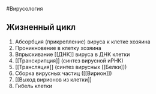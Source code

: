 #Вирусология 
## Жизненный цикл
1. Абсорбция (прикрепление) вируса к клетке хозяина
2. Проникновение в клетку хозяина 
3. Впрыскивание [[ДНК]] вируса в ДНК клетки
4. [[Транскрипция]] (синтез вирусной иРНК)
5. [[Трансляция]] (синтез вирусных [[Белки]])
6. Сборка вирусных частиц ([[Вирион]])
7. [[Выход вирионов из клетки]]
8. Гибель клетки 
